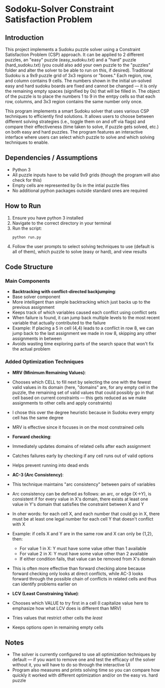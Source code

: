 # Sodoku-Solver Constraint Satisfaction Problem

## Introduction
This project implements a Sudoku puzzle solver using a Constraint Satisfaction Problem (CSP) approach. It can be applied to 2 different puzzles, an "easy" puzzle (easy_sudoku.txt) and a "hard" puzzle (hard_sudoku.txt) (you could also add your own puzzle to the "puzzles" folder and alter the solver to be able to run on this, if desired). Traditional Sudoku is a 9x9 puzzle grid of 3x3 regions or "boxes." Each region, row, and column contains 9 cells. The numbers shown in the initial un-solved easy and hard sudoku boards are fixed and cannot be changed — it is only the remaining empty spaces (signified by 0s) that will be filled in. The object of the puzzle is to place the numbers 1 to 9 in the emtpy cells so that each row, columns, and 3x3 region contains the same number only once. 

This program implements a smart Sudoku solver that uses various CSP techniques to efficiently find solutions. It allows users to choose between different solving strategies (i.e., toggle them on and off via flags) and compare their effectiveness (time taken to solve, if puzzle gets solved, etc.) on both easy and hard puzzles. The program features an interactive interface where users can select which puzzle to solve and which solving techniques to enable.

## Dependencies / Assumptions
- Python 3
- All puzzle inputs have to be valid 9x9 grids (though the program will also check for this)
- Empty cells are represented by 0s in the intial puzzle files
- No additional python packages outside standard ones are required

## How to Run

1. Ensure you have python 3 installed
2. Navigate to the correct directory in your terminal
2. Run the script: 
   ```
   python run.py
   ```
3. Follow the user prompts to select solving techniques to use (default is all of them), which puzzle to solve (easy or hard), and view results

## Code Structure

### Main Components
- **Backtracking with conflict-directed backjumping**: 
 - Base solver component 
 - More intelligent than simple backtracking which just backs up to the previous assignment
 - Keeps track of which variables caused each conflict using conflict sets
 - When failure is found, it can jump back multiple levels to the most recent variable that actually contributed to the failure
 - Example: If placing a 5 in cell (4,4) leads to a conflict in row 8, we can jump back to the last assignment we made in row 8, skipping any other assignments in between
 - Avoids wasting time exploring parts of the search space that won't fix the actual problem

### Added Optimization Techniques
- **MRV (Minimum Remaining Values)**:
 - Chooses which CELL to fill next by selecting the one with the fewest valid values in its domain (here, "domains" are, for any empty cell in the puzzle, the remaining set of valid values that could possibly go in that cell based on current constraints — this gets reduced as we make assignments to other cells and apply constraints)
 - I chose this over the degree heuristic because in Sudoku every empty cell has the same degree
 - MRV is effective since it focuses in on the most constrained cells

- **Forward checking**:
 - Immediately updates domains of related cells after each assignment
 - Catches failures early by checking if any cell runs out of valid options
 - Helps prevent running into dead ends

- **AC-3 (Arc Consistency)**:
 - This technique maintains "arc consistency" between pairs of variables
 - Arc consistency can be defined as follows: an arc, or edge (X→Y), is consistent if for every value in X's domain, there exists at least one value in Y's domain that satisfies the constraint between X and Y
 - In oher words: for each cell X, and each number that could go in X, there must be at least one legal number for each cell Y that doesn't conflict with X
 - Example: if cells X and Y are in the same row and X can only be {1,2}, then:
   * For value 1 in X: Y must have some value other than 1 available
   * For value 2 in X: Y must have some value other than 2 available
   * If either condition fails, that value can be removed from X's domain
 - This is often more effective than forward checking alone because forward checking only looks at direct conflicts, while AC-3 looks forward through the possible chain of conflicts in related cells and thus can identify problems earlier on

- **LCV (Least Constraining Value)**:
 - Chooses which VALUE to try first in a cell (I capitalize value here to emphasize how what LCV does is different than MRV)
 - Tries values that restrict other cells the *least*
 - Keeps options open in remaining empty cells

## Notes

- The solver is currently configured to use all optimization techniques by default — if you want to remove one and test the efficacy of the solver without it, you will have to do so through the interactive UI
- Program also measures and prints solving time so you can compare how quickly it worked with different optimization and/or on the easy vs. hard puzzle
